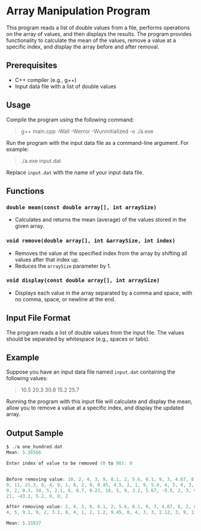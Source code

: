 # Array Manipulation Program

This program reads a list of double values from a file, performs operations on the array of values, and then displays the results. The program provides functionality to calculate the mean of the values, remove a value at a specific index, and display the array before and after removal.

## Prerequisites

- C++ compiler (e.g., g++)
- Input data file with a list of double values

## Usage

Compile the program using the following command:

>	g++ main.cpp -Wall -Werror -Wuninitialized -o ./a.exe


Run the program with the input data file as a command-line argument. For example:

>	./a.exe input.dat

Replace `input.dat` with the name of your input data file.

## Functions

### `double mean(const double array[], int arraySize)`

- Calculates and returns the mean (average) of the values stored in the given array.

### `void remove(double array[], int &arraySize, int index)`

- Removes the value at the specified index from the array by shifting all values after that index up.
- Reduces the `arraySize` parameter by 1.

### `void display(const double array[], int arraySize)`

- Displays each value in the array separated by a comma and space, with no comma, space, or newline at the end.

## Input File Format

The program reads a list of double values from the input file. The values should be separated by whitespace (e.g., spaces or tabs).

## Example

Suppose you have an input data file named `input.dat` containing the following values:

>	10.5 20.3 30.8 15.2 25.7

Running the program with this input file will calculate and display the mean, allow you to remove a value at a specific index, and display the updated array.

## Output Sample

```c
$ ./a one_hundred.dat
Mean: 5.36566

Enter index of value to be removed (0 to 98): 0


Before removing value: 10, 2, 4, 3, 9, 8.1, 2, 5.6, 8.1, 9, 3, 4.67, 8, 2, 8, 4, 2, 1, 19, 29.32, 4, 5, 9.1, 9, 2, 3.1, 8, 4, 1, 2, 1.2, 9.45, 8, 4, 3, 3, 2.12, 3, 9, 11, -2.3, 4, 2, 8, 
9, 11, 21.3, 9, 4, 9, 1, 8, 2, 9, 0.45, 4.5, 2, 1, 9, 5.4, 4, 5, 6, 3, 2, 9, 5, 6.3, -16, 5, 
9, 2, 0.3, 34, 5, 2.1, 6, 8.7, 9.23, 10, 5, 9, 3.2, 5.67, -9.8, 2, 3, 9, 4.5, 2.89, 4, 8, 7, 
21, -43.2, 5.2, 9, 8, 2

After removing value: 2, 4, 3, 9, 8.1, 2, 5.6, 8.1, 9, 3, 4.67, 8, 2, 8, 4, 2, 1, 19, 29.32, 
4, 5, 9.1, 9, 2, 3.1, 8, 4, 1, 2, 1.2, 9.45, 8, 4, 3, 3, 2.12, 3, 9, 11, -2.3, 4, 2, 8, 9, 11, 21.3, 9, 4, 9, 1, 8, 2, 9, 0.45, 4.5, 2, 1, 9, 5.4, 4, 5, 6, 3, 2, 9, 5, 6.3, -16, 5, 9, 2, 0.3, 34, 5, 2.1, 6, 8.7, 9.23, 10, 5, 9, 3.2, 5.67, -9.8, 2, 3, 9, 4.5, 2.89, 4, 8, 7, 21, -43.2, 5.2, 9, 8, 2

Mean: 5.31837
```